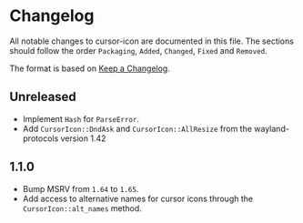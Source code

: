 # Changelog

All notable changes to cursor-icon are documented in this file.
The sections should follow the order `Packaging`, `Added`, `Changed`, `Fixed` and `Removed`.

The format is based on [Keep a Changelog](https://keepachangelog.com/en/1.0.0/).

## Unreleased

- Implement `Hash` for `ParseError`.
- Add `CursorIcon::DndAsk` and `CursorIcon::AllResize` from the wayland-protocols version 1.42 

## 1.1.0

- Bump MSRV from `1.64` to `1.65`.
- Add access to alternative names for cursor icons through the `CursorIcon::alt_names` method.
